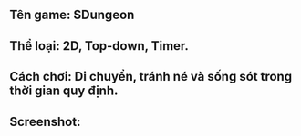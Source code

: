 ## Tên game: SDungeon
## Thể loại: 2D, Top-down, Timer.
## Cách chơi: Di chuyển, tránh né và sống sót trong thời gian quy định.
## Screenshot: 
